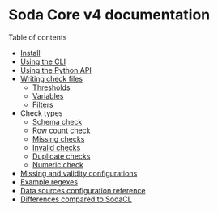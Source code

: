 # Soda Core v4 documentation

Table of contents

* [Install](pages/install.md)
* [Using the CLI](pages/cli.md)
* [Using the Python API](pages/python_api.md)
* [Writing check files](pages/writing_check_files.md)
  * [Thresholds](pages/thresholds.md)
  * [Variables](pages/variables.md)
  * [Filters](pages/filters.md)
* Check types
  * [Schema check](pages/schema_check.md)
  * [Row count check](pages/row_count_check.md)
  * [Missing checks](pages/missing_checks.md)
  * [Invalid checks](pages/invalid_checks.md)
  * [Duplicate checks](pages/duplicate_checks.md)
  * [Numeric check](pages/numeric_check.md)
* [Missing and validity configurations](pages/missing_and_validity.md)
* [Example regexes](pages/example_regexes)
* [Data sources configuration reference](pages/data_source.md) 
* [Differences compared to SodaCL](pages/sodacl_diffs.md)
